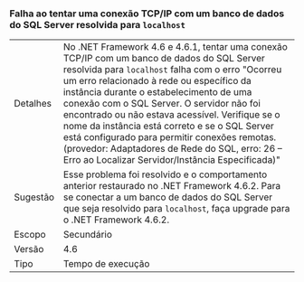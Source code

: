 ### <a name="attempting-a-tcpip-connection-to-a-sql-server-database-that-resolves-to-localhost-fails"></a>Falha ao tentar uma conexão TCP/IP com um banco de dados do SQL Server resolvida para `localhost`

|   |   |
|---|---|
|Detalhes|No .NET Framework 4.6 e 4.6.1, tentar uma conexão TCP/IP com um banco de dados do SQL Server resolvida para <code>localhost</code> falha com o erro &quot;Ocorreu um erro relacionado à rede ou específico da instância durante o estabelecimento de uma conexão com o SQL Server. O servidor não foi encontrado ou não estava acessível. Verifique se o nome da instância está correto e se o SQL Server está configurado para permitir conexões remotas. (provedor: Adaptadores de Rede do SQL, erro: 26 – Erro ao Localizar Servidor/Instância Especificada)&quot;|
|Sugestão|Esse problema foi resolvido e o comportamento anterior restaurado no .NET Framework 4.6.2. Para se conectar a um banco de dados do SQL Server que seja resolvido para <code>localhost</code>, faça upgrade para o .NET Framework 4.6.2.|
|Escopo|Secundário|
|Versão|4.6|
|Tipo|Tempo de execução|

